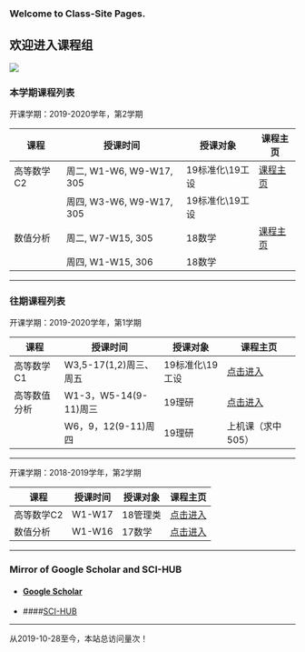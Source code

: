 <script async="" src="//busuanzi.ibruce.info/busuanzi/2.3/busuanzi.pure.mini.js"></script>

### Welcome to Class-Site Pages.

## 欢迎进入课程组

![](http://cdn.hzhangzhuo.cn/caiclass.png)

### 本学期课程列表

开课学期：2019-2020学年，第2学期

|课程 | 授课时间 | 授课对象 | 课程主页 | 
|-----------| ------------|------------|------------|
|高等数学C2|周二, W1-W6, W9-W17, 305|19标准化\19工设| [课程主页](https://mooc1.chaoxing.com/course/208374647.html) |
||周四, W3-W6, W9-W17, 305|19标准化\19工设|  |
|数值分析|周二, W7-W15, 305|18数学|  [课程主页](https://mooc1.chaoxing.com/course/208375275.html)  |
| |周四, W1-W15, 306|18数学|    |

---

### 往期课程列表

开课学期：2019-2020学年，第1学期

|课程 | 授课时间 | 授课对象 | 课程主页 |
|-----------| ------------|------------|------------|
|高等数学C1|W3,5-17(1,2)周三、周五|19标准化\19工设| [点击进入](https://mooc1-2.chaoxing.com/course/204566551.html)|
|高等数值分析|W1-3，W5-14(9-11)周三|19理研| [点击进入](https://mooc1-2.chaoxing.com/course/204566602.html)|
| |W6，9，12(9-11)周四|19理研| 上机课（求中505） |

---

开课学期：2018-2019学年，第2学期

|课程 | 授课时间 | 授课对象 | 课程主页 |
|-----------| ------------|------------|------------|
|高等数学C2|W1-W17|18管理类| [点击进入](https://mooc1-2.chaoxing.com/course/202428186.html)|
|数值分析|W1-W16|17数学| [点击进入](https://mooc1-2.chaoxing.com/course/203601471.html)|

---

### Mirror of Google Scholar and SCI-HUB

+ #### [Google Scholar](http://ac.scmor.com/)
+ ####[SCI-HUB](http://tool.yovisun.com/scihub/)

---

<span id="busuanzi_container_site_pv">从2019-10-28至今，本站总访问量<span id="busuanzi_value_site_pv"></span>次！</span>
